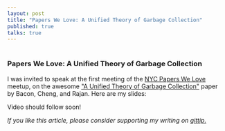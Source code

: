 ```yaml
---
layout: post
title: "Papers We Love: A Unified Theory of Garbage Collection"
published: true
talks: true
---
```

# 
### Papers We Love: A Unified Theory of Garbage Collection

I was invited to speak at the first meeting of the <a href="http://www.meetup.com/papers-we-love/events/163406212/">NYC Papers We Love</a> meetup, on the awesome <a href="http://www.cs.virginia.edu/~cs415/reading/bacon-garbage.pdf">"A Unified Theory of Garbage Collection"</a> paper by Bacon, Cheng, and Rajan. Here are my slides:

<script async class="speakerdeck-embed" data-id="56e841407fd90131efdb6ecfb9eaf79b" data-ratio="1.17028571428571" src="//speakerdeck.com/assets/embed.js"></script>

Video should follow soon!

*If you like this article, please consider supporting my writing on <a href="https://www.gittip.com/mrb_bk/">gittip.</a>*
